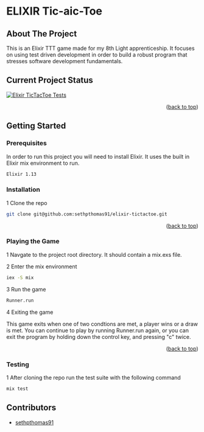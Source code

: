 # ELIXIR Tic-aic-Toe

<!-- ABOUT THE PROJECT -->
## About The Project

This is an Elixir TTT game made for my 8th Light apprenticeship. It focuses on using test driven development in order to build a robust program that stresses software development fundamentals.

<!-- BUILD STATUS -->
## Current Project Status

[![Elixir TicTacToe Tests](https://github.com/sethpthomas91/elixir-tictactoe/actions/workflows/elixirTests.yml/badge.svg)](https://github.com/sethpthomas91/elixir-tictactoe/actions/workflows/elixirTests.yml)
<p align="right">(<a href="#top">back to top</a>)</p>


<!-- GETTING STARTED -->
## Getting Started


### Prerequisites

In order to run this project you will need to install Elixir. It uses the built in Elixir mix environment to run.
```sh
Elixir 1.13
```


### Installation

1 Clone the repo
   ```sh
git clone git@github.com:sethpthomas91/elixir-tictactoe.git
   ```

<p align="right">(<a href="#top">back to top</a>)</p>

### Playing the Game
1 Navgate to the project root directory. It should contain a mix.exs file.

2 Enter the mix environment
```sh
iex -S mix
```

3 Run the game
```sh
Runner.run
```

4 Exiting the game

This game exits when one of two condtions are met, a player wins or a draw is met. You can continue to play by running Runner.run again, or you can exit the program by holding down the control key, and pressing "c" twice.

<p align="right">(<a href="#top">back to top</a>)</p>

### Testing

1 After cloning the repo run the test suite with the following command
   ```sh
mix test 
   ```

<!-- ACKNOWLEDGMENTS -->
## Contributors

* [sethpthomas91](https://github.com/sethpthomas91)

